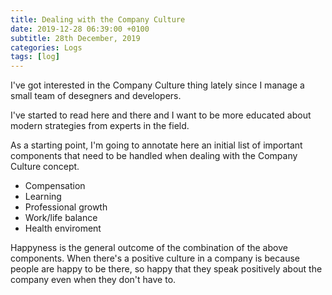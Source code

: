 ```yaml
---
title: Dealing with the Company Culture
date: 2019-12-28 06:39:00 +0100
subtitle: 28th December, 2019
categories: Logs
tags: [log]
---
```


I've got interested in the Company Culture thing lately since I manage a small team of desegners and developers.

I've started to read here and there and I want to be more educated about modern strategies from experts in the field.

As a starting point, I'm going to annotate here an initial list of important components that need to be handled when dealing with the Company Culture concept.

- Compensation
- Learning
- Professional growth
- Work/life balance
- Health enviroment

Happyness is the general outcome of the combination of the above components. When there's a positive culture in a company is because people are happy to be there, so happy that they speak positively about the company even when they don't have to.